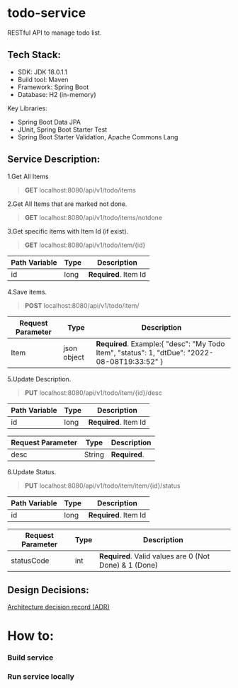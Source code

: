 # todo-service
RESTful API to manage todo list.

## Tech Stack:
* SDK: JDK 18.0.1.1 
* Build tool: Maven 
* Framework: Spring Boot 
* Database: H2 (in-memory)
 
Key Libraries: 
* Spring Boot Data JPA
* JUnit, Spring Boot Starter Test 
* Spring Boot Starter Validation, Apache Commons Lang


## Service Description:
1.Get All Items
> **GET** localhost:8080/api/v1/todo/items


2.Get All Items that are marked not done.
> **GET** localhost:8080/api/v1/todo/items/notdone

3.Get specific items with Item Id (if exist).
> **GET** localhost:8080/api/v1/todo/item/{id}

| **Path Variable** | **Type** | **Description**       |
|-------------------|----------|-----------------------|
| id                | long     | **Required**. Item Id |


4.Save items.
> **POST** localhost:8080/api/v1/todo/item/

| **Request Parameter** | **Type**    | **Description**                                                                                      |
|-----------------------|-------------|------------------------------------------------------------------------------------------------------|
| Item                  | json object | **Required**. Example:{    "desc": "My Todo Item",   "status": 1,   "dtDue": "2022-08-08T19:33:52" } |


5.Update Description.
> **PUT** localhost:8080/api/v1/todo/item/{id}/desc

| **Path Variable** | **Type** | **Description**       |
|-------------------|----------|-----------------------|
| id                | long     | **Required**. Item Id |

| **Request Parameter** | **Type** | **Description** |
|-----------------------|----------|-----------------|
| desc                  | String   | **Required**.   |

6.Update Status.
> **PUT** localhost:8080/api/v1/todo/item/item/{id}/status

| **Path Variable** | **Type** | **Description**       |
|-------------------|----------|-----------------------|
| id                | long     | **Required**. Item Id |

| **Request Parameter** | **Type** | **Description**                                         |
|-----------------------|----------|---------------------------------------------------------|
| statusCode            | int      | **Required**.  Valid values are 0 (Not Done) & 1 (Done) |

## Design Decisions:
[Architecture decision record (ADR)](design/adr/)



# How to:

### Build service


### Run service locally

